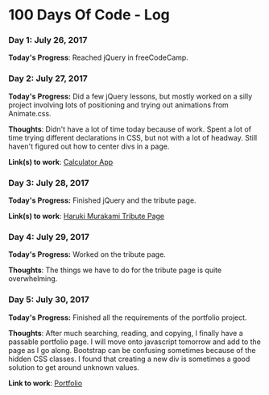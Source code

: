 # 100 Days Of Code - Log

### Day 1: July 26, 2017

**Today's Progress**: Reached jQuery in freeCodeCamp. 

### Day 2: July 27, 2017

**Today's Progress:** Did a few jQuery lessons, but mostly worked on a silly project involving lots of positioning and trying out animations from Animate.css.

**Thoughts**: Didn't have a lot of time today because of work. Spent a lot of time trying different declarations in CSS, but not with a lot of headway. Still haven't figured out how to center divs in a page.

**Link(s) to work**: [Calculator App](http://www.example.com)

### Day 3: July 28, 2017

**Today's Progress:** Finished jQuery and the tribute page.

**Link(s) to work**: [Haruki Murakami Tribute Page](http://yu2.github.io/tribute.html)

### Day 4: July 29, 2017

**Today's Progress:** Worked on the tribute page.

**Thoughts**: The things we have to do for the tribute page is quite overwhelming.

### Day 5: July 30, 2017

**Today's Progress:** Finished all the requirements of the portfolio project.

**Thoughts**: After much searching, reading, and copying, I finally have a passable portfolio page. I will move onto javascript tomorrow and add to the page as I go along. Bootstrap can be confusing sometimes because of the hidden CSS classes. I found that creating a new div is sometimes a good solution to get around unknown values. 

**Link to work**: [Portfolio](http://yu2.github.io/portfolio/portfolio.html)


